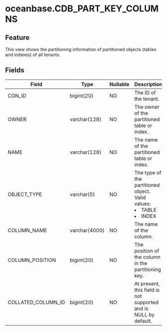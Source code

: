 oceanbase.CDB_PART_KEY_COLUMNS
===================================================


Feature
-------------------

This view shows the partitioning information of partitioned objects (tables and indexes) of all tenants.

Fields
----------------------



| **Field** | **Type** | **Nullable** | **Description** |
|--------------------|---------------|----------------|----------------------------------------------------------------------------------------------------------------------------------|
| CON_ID | bigint(20) | NO | The ID of the tenant. |
| OWNER | varchar(128) | NO | The owner of the partitioned table or index. |
| NAME | varchar(128) | NO | The name of the partitioned table or index. |
| OBJECT_TYPE | varchar(5) | NO | The type of the partitioned object. Valid values: <li> TABLE   <li> INDEX |
| COLUMN_NAME | varchar(4000) | NO | The name of the column. |
| COLUMN_POSITION | bigint(20) | NO | The position of the column in the partitioning key. |
| COLLATED_COLUMN_ID | bigint(20) | NO | At present, this field is not supported and is NULL by default. |



